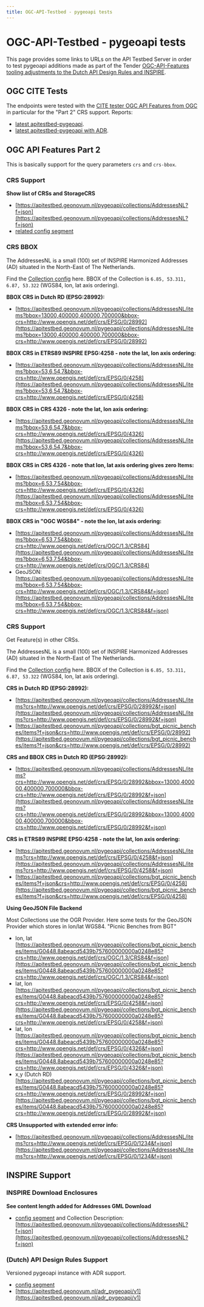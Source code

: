 ```yaml
---
title: OGC-API-Testbed - pygeoapi tests
---
```


# OGC-API-Testbed - pygeoapi tests

This page provides some links to URLs on the API Testbed Server in order to test 
pygeoapi additions made as part of the Tender [OGC-API-Features tooling adjustments to the Dutch API Design Rules and INSPIRE](https://www.geonovum.nl/themas/invitation-to-tender).

## OGC CITE Tests
The endpoints were tested with the [CITE tester OGC API Features from OGC](https://cite.opengeospatial.org/teamengine/about/ogcapi-features-1.0/1.0/site/)
in particular for the "Part 2" CRS support. Reports:

* [latest apitestbed-pygeoapi](test-results/230320-cite-apitestbed-pygeoapi.pdf).
* [latest apitestbed-pygeoapi with ADR](test-results/230320-cite-apitestbed-adr_pygeoapi.pdf).

## OGC API Features Part 2
This is basically support for the query parameters `crs` and `crs-bbox`.

### CRS Support

**Show list of CRSs and StorageCRS**

* [https://apitestbed.geonovum.nl/pygeoapi/collections/AddressesNL?f=json](https://apitestbed.geonovum.nl/pygeoapi/collections/AddressesNL?f=json)
* [related config segment](https://github.com/Geonovum/ogc-api-testbed/blob/main/services/pygeoapi/local.config.yml#L144)

### CRS BBOX

The AddressesNL is a small (100) set of INSPIRE Harmonized Addresses (AD) situated in the
North-East of The Netherlands.

Find the [Collection config](https://github.com/Geonovum/ogc-api-testbed/blob/main/services/pygeoapi/local.config.yml#L57) here. 
BBOX of the Collection is `6.85, 53.311, 6.87, 53.322` (WGS84, lon, lat axis ordering). 
 
**BBOX CRS in Dutch RD (EPSG:28992):**

* [https://apitestbed.geonovum.nl/pygeoapi/collections/AddressesNL/items?bbox=13000,400000,400000,700000&bbox-crs=http://www.opengis.net/def/crs/EPSG/0/28992](https://apitestbed.geonovum.nl/pygeoapi/collections/AddressesNL/items?bbox=13000,400000,400000,700000&bbox-crs=http://www.opengis.net/def/crs/EPSG/0/28992)

**BBOX CRS in ETRS89 INSPIRE EPSG:4258 - note the lat, lon axis ordering:**

* [https://apitestbed.geonovum.nl/pygeoapi/collections/AddressesNL/items?bbox=53,6,54,7&bbox-crs=http://www.opengis.net/def/crs/EPSG/0/4258](https://apitestbed.geonovum.nl/pygeoapi/collections/AddressesNL/items?bbox=53,6,54,7&bbox-crs=http://www.opengis.net/def/crs/EPSG/0/4258)

**BBOX CRS in CRS 4326 - note the lat, lon axis ordering:**

* [https://apitestbed.geonovum.nl/pygeoapi/collections/AddressesNL/items?bbox=53,6,54,7&bbox-crs=http://www.opengis.net/def/crs/EPSG/0/4326](https://apitestbed.geonovum.nl/pygeoapi/collections/AddressesNL/items?bbox=53,6,54,7&bbox-crs=http://www.opengis.net/def/crs/EPSG/0/4326)

**BBOX CRS in CRS 4326 - note that lon, lat axis ordering gives zero Items:**
  
* [https://apitestbed.geonovum.nl/pygeoapi/collections/AddressesNL/items?bbox=6,53,7,54&bbox-crs=http://www.opengis.net/def/crs/EPSG/0/4326](https://apitestbed.geonovum.nl/pygeoapi/collections/AddressesNL/items?bbox=6,53,7,54&bbox-crs=http://www.opengis.net/def/crs/EPSG/0/4326)

**BBOX CRS in "OGC WGS84" - note the lon, lat axis ordering:**

* [https://apitestbed.geonovum.nl/pygeoapi/collections/AddressesNL/items?bbox=6,53,7,54&bbox-crs=http://www.opengis.net/def/crs/OGC/1.3/CRS84](https://apitestbed.geonovum.nl/pygeoapi/collections/AddressesNL/items?bbox=6,53,7,54&bbox-crs=http://www.opengis.net/def/crs/OGC/1.3/CRS84)
* GeoJSON: [https://apitestbed.geonovum.nl/pygeoapi/collections/AddressesNL/items?bbox=6,53,7,54&bbox-crs=http://www.opengis.net/def/crs/OGC/1.3/CRS84&f=json](https://apitestbed.geonovum.nl/pygeoapi/collections/AddressesNL/items?bbox=6,53,7,54&bbox-crs=http://www.opengis.net/def/crs/OGC/1.3/CRS84&f=json)

### CRS Support

Get Feature(s) in other CRSs.

The AddressesNL is a small (100) set of INSPIRE Harmonized Addresses (AD) situated in the
North-East of The Netherlands.

Find the [Collection config](https://github.com/Geonovum/ogc-api-testbed/blob/main/services/pygeoapi/local.config.yml#L57) here. 
BBOX of the Collection is `6.85, 53.311, 6.87, 53.322` (WGS84, lon, lat axis ordering). 

**CRS in Dutch RD (EPSG:28992):**

* [https://apitestbed.geonovum.nl/pygeoapi/collections/AddressesNL/items?crs=http://www.opengis.net/def/crs/EPSG/0/28992&f=json](https://apitestbed.geonovum.nl/pygeoapi/collections/AddressesNL/items?crs=http://www.opengis.net/def/crs/EPSG/0/28992&f=json)
* [https://apitestbed.geonovum.nl/pygeoapi/collections/bgt_picnic_benches/items?f=json&crs=http://www.opengis.net/def/crs/EPSG/0/28992](https://apitestbed.geonovum.nl/pygeoapi/collections/bgt_picnic_benches/items?f=json&crs=http://www.opengis.net/def/crs/EPSG/0/28992)

**CRS and BBOX CRS in Dutch RD (EPSG:28992):**

* [https://apitestbed.geonovum.nl/pygeoapi/collections/AddressesNL/items?crs=http://www.opengis.net/def/crs/EPSG/0/28992&bbox=13000,400000,400000,700000&bbox-crs=http://www.opengis.net/def/crs/EPSG/0/28992&f=json](https://apitestbed.geonovum.nl/pygeoapi/collections/AddressesNL/items?crs=http://www.opengis.net/def/crs/EPSG/0/28992&bbox=13000,400000,400000,700000&bbox-crs=http://www.opengis.net/def/crs/EPSG/0/28992&f=json)

**CRS in ETRS89 INSPIRE EPSG:4258 - note the lat, lon axis ordering:**

* [https://apitestbed.geonovum.nl/pygeoapi/collections/AddressesNL/items?crs=http://www.opengis.net/def/crs/EPSG/0/4258&f=json](https://apitestbed.geonovum.nl/pygeoapi/collections/AddressesNL/items?crs=http://www.opengis.net/def/crs/EPSG/0/4258&f=json)
* [https://apitestbed.geonovum.nl/pygeoapi/collections/bgt_picnic_benches/items?f=json&crs=http://www.opengis.net/def/crs/EPSG/0/4258](https://apitestbed.geonovum.nl/pygeoapi/collections/bgt_picnic_benches/items?f=json&crs=http://www.opengis.net/def/crs/EPSG/0/4258)

**Using GeoJSON File Backend**
 
Most Collections use the OGR Provider. Here some tests for the GeoJSON Provider which stores in lon/lat WGS84.
"Picnic Benches from BGT"

* lon, lat [https://apitestbed.geonovum.nl/pygeoapi/collections/bgt_picnic_benches/items/G0448.8abeacd5439b757600000000a0248e85?crs=http://www.opengis.net/def/crs/OGC/1.3/CRS84&f=json](https://apitestbed.geonovum.nl/pygeoapi/collections/bgt_picnic_benches/items/G0448.8abeacd5439b757600000000a0248e85?crs=http://www.opengis.net/def/crs/OGC/1.3/CRS84&f=json)
* lat, lon [https://apitestbed.geonovum.nl/pygeoapi/collections/bgt_picnic_benches/items/G0448.8abeacd5439b757600000000a0248e85?crs=http://www.opengis.net/def/crs/EPSG/0/4258&f=json](https://apitestbed.geonovum.nl/pygeoapi/collections/bgt_picnic_benches/items/G0448.8abeacd5439b757600000000a0248e85?crs=http://www.opengis.net/def/crs/EPSG/0/4258&f=json)
* lat, lon [https://apitestbed.geonovum.nl/pygeoapi/collections/bgt_picnic_benches/items/G0448.8abeacd5439b757600000000a0248e85?crs=http://www.opengis.net/def/crs/EPSG/0/4326&f=json](https://apitestbed.geonovum.nl/pygeoapi/collections/bgt_picnic_benches/items/G0448.8abeacd5439b757600000000a0248e85?crs=http://www.opengis.net/def/crs/EPSG/0/4326&f=json)
* x,y (Dutch RD) [https://apitestbed.geonovum.nl/pygeoapi/collections/bgt_picnic_benches/items/G0448.8abeacd5439b757600000000a0248e85?crs=http://www.opengis.net/def/crs/EPSG/0/28992&f=json](https://apitestbed.geonovum.nl/pygeoapi/collections/bgt_picnic_benches/items/G0448.8abeacd5439b757600000000a0248e85?crs=http://www.opengis.net/def/crs/EPSG/0/28992&f=json)

**CRS Unsupported with extended error info:**

* [https://apitestbed.geonovum.nl/pygeoapi/collections/AddressesNL/items?crs=http://www.opengis.net/def/crs/EPSG/0/1234&f=json](https://apitestbed.geonovum.nl/pygeoapi/collections/AddressesNL/items?crs=http://www.opengis.net/def/crs/EPSG/0/1234&f=json)

## INSPIRE Support

### INSPIRE Download Enclosures

**See content length added for Addresses GML Download**

* [config segment](https://github.com/Geonovum/ogc-api-testbed/blob/main/services/pygeoapi/local.config.yml#L144) and Collection Description: [https://apitestbed.geonovum.nl/pygeoapi/collections/AddressesNL?f=json](https://apitestbed.geonovum.nl/pygeoapi/collections/AddressesNL?f=json) 

### (Dutch) API Design Rules Support
 
Versioned pygeoapi instance with ADR support.

* [config segment](https://github.com/Geonovum/ogc-api-testbed/blob/main/services/pygeoapi/local.config.adr.yml#L18)
* [https://apitestbed.geonovum.nl/adr_pygeoapi/v1](https://apitestbed.geonovum.nl/adr_pygeoapi/v1)
